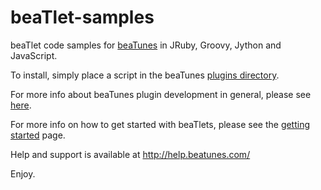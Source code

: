# beaTlet-samples
beaTlet code samples for [beaTunes](http://www.beatunes.com/) in JRuby, Groovy, Jython and JavaScript.

To install, simply place a script in the beaTunes [plugins directory](http://help.beatunes.com/kb/plugins/how-to-install-a-plugin).

For more info about beaTunes plugin development in general, please see [here](https://www.beatunes.com/en/beatunes-plugin-api.html).

For more info on how to get started with beaTlets, please see the [getting started](https://www.beatunes.com/en/beatlet-getting-started.html) page.

Help and support is available at http://help.beatunes.com/

Enjoy.
